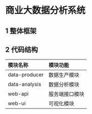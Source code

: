 # 商业大数据分析系统

## 1 整体框架



## 2 代码结构
|模块名称|模块功能|
|:--|:--|
|data-producer  |数据生产模块|
|data-analysis  |数据分析模块|
|web-api        |服务端接口模块
|web-ui         |可视化模块|
